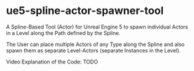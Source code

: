 # ue5-spline-actor-spawner-tool
A Spline-Based Tool (Actor) for Unreal Engine 5 to spawn individual Actors in a Level along the Path defined by the Spline.

The User can place multiple Actors of any Type along the Spline and also spawn them as separate Level-Actors (separate Instances in the Level).

Video Explanation of the Code: TODO
